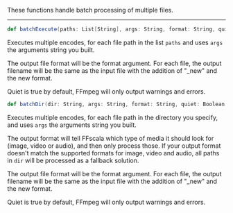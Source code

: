 These functions handle batch processing of multiple files.

---

```scala
def batchExecute(paths: List[String], args: String, format: String, quiet: Boolean = true)
```
Executes multiple encodes, for each file path in the list ```paths``` and uses ```args``` the arguments string you built.


The output file format will be the format argument. For each file, the output filename will be the same as the input file with the addition of "_new" and the new format.

Quiet is true by default, FFmpeg will only output warnings and errors.

```scala
def batchDir(dir: String, args: String, format: String, quiet: Boolean = true)
```
Executes multiple encodes, for each file path in the directory you specify, and uses ```args``` the arguments string you built.

The output format will tell FFscala which type of media it should look for (image, video or audio), and then only process those. If your output format doesn't match the supported formats for image, video and audio, all paths in ```dir``` will be processed as a fallback solution.

The output file format will be the format argument. For each file, the output filename will be the same as the input file with the addition of "_new" and the new format.

Quiet is true by default, FFmpeg will only output warnings and errors.


